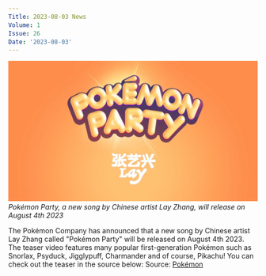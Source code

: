 ```yaml
---
Title: 2023-08-03 News
Volume: 1
Issue: 26
Date: '2023-08-03'
---
```


[![Pokémon Party, a new song by Chinese artist Lay Zhang, will release on August 4th 2023](/web/images/pokemon-party-a-new-song-by-chinese-artist-lay-zhang-will-release-on-august-4th-2023.png)](/web/images/pokemon-party-a-new-song-by-chinese-artist-lay-zhang-will-release-on-august-4th-2023.png)*Pokémon Party, a new song by Chinese artist Lay Zhang, will release on August 4th 2023*

The Pokémon Company has announced that a new song by Chinese artist Lay Zhang called "Pokémon Party" will be released on August 4th 2023. The teaser video features many popular first-generation Pokémon such as Snorlax, Psyduck, Jigglypuff, Charmander and of course, Pikachu! You can check out the teaser in the source below:
Source: [Pokémon](https://twitter.com/Pokemon_cojp/status/1684141646366089218)
